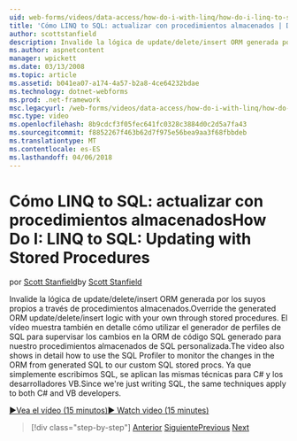 ```yaml
---
uid: web-forms/videos/data-access/how-do-i-with-linq/how-do-i-linq-to-sql-updating-with-stored-procedures
title: 'Cómo LINQ to SQL: actualizar con procedimientos almacenados | Documentos de Microsoft'
author: scottstanfield
description: Invalide la lógica de update/delete/insert ORM generada por los suyos propios a través de procedimientos almacenados. El vídeo muestra también en detalle cómo utilizar el generador de perfiles de SQL para...
ms.author: aspnetcontent
manager: wpickett
ms.date: 03/13/2008
ms.topic: article
ms.assetid: b041ea07-a174-4a57-b2a8-4ce64232bdae
ms.technology: dotnet-webforms
ms.prod: .net-framework
msc.legacyurl: /web-forms/videos/data-access/how-do-i-with-linq/how-do-i-linq-to-sql-updating-with-stored-procedures
msc.type: video
ms.openlocfilehash: 8b9cdcf3f05fec641fc0328c3884d0c2d5a7fa43
ms.sourcegitcommit: f8852267f463b62d7f975e56bea9aa3f68fbbdeb
ms.translationtype: MT
ms.contentlocale: es-ES
ms.lasthandoff: 04/06/2018
---
```

<a name="how-do-i-linq-to-sql-updating-with-stored-procedures"></a><span data-ttu-id="df45d-104">Cómo LINQ to SQL: actualizar con procedimientos almacenados</span><span class="sxs-lookup"><span data-stu-id="df45d-104">How Do I: LINQ to SQL: Updating with Stored Procedures</span></span>
====================
<span data-ttu-id="df45d-105">por [Scott Stanfield](https://github.com/scottstanfield)</span><span class="sxs-lookup"><span data-stu-id="df45d-105">by [Scott Stanfield](https://github.com/scottstanfield)</span></span>

<span data-ttu-id="df45d-106">Invalide la lógica de update/delete/insert ORM generada por los suyos propios a través de procedimientos almacenados.</span><span class="sxs-lookup"><span data-stu-id="df45d-106">Override the generated ORM update/delete/insert logic with your own through stored procedures.</span></span> <span data-ttu-id="df45d-107">El vídeo muestra también en detalle cómo utilizar el generador de perfiles de SQL para supervisar los cambios en la ORM de código SQL generado para nuestro procedimientos almacenados de SQL personalizada.</span><span class="sxs-lookup"><span data-stu-id="df45d-107">The video also shows in detail how to use the SQL Profiler to monitor the changes in the ORM from generated SQL to our custom SQL stored procs.</span></span> <span data-ttu-id="df45d-108">Ya que simplemente escribimos SQL, se aplican las mismas técnicas para C# y los desarrolladores VB.</span><span class="sxs-lookup"><span data-stu-id="df45d-108">Since we're just writing SQL, the same techniques apply to both C# and VB developers.</span></span>

[<span data-ttu-id="df45d-109">&#9654;Vea el vídeo (15 minutos)</span><span class="sxs-lookup"><span data-stu-id="df45d-109">&#9654; Watch video (15 minutes)</span></span>](https://channel9.msdn.com/Blogs/ASP-NET-Site-Videos/how-do-i-linq-to-sql-updating-with-stored-procedures)

> [!div class="step-by-step"]
> <span data-ttu-id="df45d-110">[Anterior](how-do-i-linq-to-sql-using-stored-procedures.md)
> [Siguiente](how-do-i-linq-to-sql-executing-arbitrary-sql.md)</span><span class="sxs-lookup"><span data-stu-id="df45d-110">[Previous](how-do-i-linq-to-sql-using-stored-procedures.md)
[Next](how-do-i-linq-to-sql-executing-arbitrary-sql.md)</span></span>

